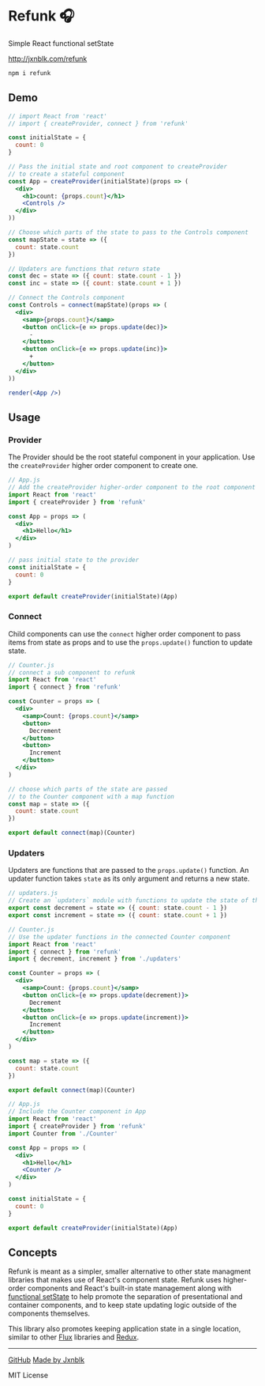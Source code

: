 
# Refunk 🎧

Simple React functional setState

<http://jxnblk.com/refunk>

```sh
npm i refunk
```

## Demo

```..jsx
// import React from 'react'
// import { createProvider, connect } from 'refunk'

const initialState = {
  count: 0
}

// Pass the initial state and root component to createProvider
// to create a stateful component
const App = createProvider(initialState)(props => (
  <div>
    <h1>count: {props.count}</h1>
    <Controls />
  </div>
))

// Choose which parts of the state to pass to the Controls component
const mapState = state => ({
  count: state.count
})

// Updaters are functions that return state
const dec = state => ({ count: state.count - 1 })
const inc = state => ({ count: state.count + 1 })

// Connect the Controls component
const Controls = connect(mapState)(props => (
  <div>
    <samp>{props.count}</samp>
    <button onClick={e => props.update(dec)}>
      -
    </button>
    <button onClick={e => props.update(inc)}>
      +
    </button>
  </div>
))

render(<App />)
```

## Usage

### Provider

The Provider should be the root stateful component in your application.
Use the `createProvider` higher order component to create one.

```jsx
// App.js
// Add the createProvider higher-order component to the root component of your application
import React from 'react'
import { createProvider } from 'refunk'

const App = props => (
  <div>
    <h1>Hello</h1>
  </div>
)

// pass initial state to the provider
const initialState = {
  count: 0
}

export default createProvider(initialState)(App)
```

### Connect

Child components can use the `connect` higher order component to pass items from state as props
and to use the `props.update()` function to update state.

```jsx
// Counter.js
// connect a sub component to refunk
import React from 'react'
import { connect } from 'refunk'

const Counter = props => (
  <div>
    <samp>Count: {props.count}</samp>
    <button>
      Decrement
    </button>
    <button>
      Increment
    </button>
  </div>
)

// choose which parts of the state are passed
// to the Counter component with a map function
const map = state => ({
  count: state.count
})

export default connect(map)(Counter)
```

### Updaters

Updaters are functions that are passed to the `props.update()` function.
An updater function takes `state` as its only argument and returns a new state.

```jsx
// updaters.js
// Create an `updaters` module with functions to update the state of the app
export const decrement = state => ({ count: state.count - 1 })
export const increment = state => ({ count: state.count + 1 })
```

```jsx
// Counter.js
// Use the updater functions in the connected Counter component
import React from 'react'
import { connect } from 'refunk'
import { decrement, increment } from './updaters'

const Counter = props => (
  <div>
    <samp>Count: {props.count}</samp>
    <button onClick={e => props.update(decrement)}>
      Decrement
    </button>
    <button onClick={e => props.update(increment)}>
      Increment
    </button>
  </div>
)

const map = state => ({
  count: state.count
})

export default connect(map)(Counter)
```

```jsx
// App.js
// Include the Counter component in App
import React from 'react'
import { createProvider } from 'refunk'
import Counter from './Counter'

const App = props => (
  <div>
    <h1>Hello</h1>
    <Counter />
  </div>
)

const initialState = {
  count: 0
}

export default createProvider(initialState)(App)
```

## Concepts

Refunk is meant as a simpler, smaller alternative to other state
managment libraries that makes use of React's component state.
Refunk uses higher-order components and React's built-in state management along with
[functional setState](https://facebook.github.io/react/docs/react-component.html#setstate)
to help promote the separation of presentational and container components,
and to keep state updating logic outside of the components themselves.

This library also promotes keeping application state in a single location,
similar to other [Flux](http://facebook.github.io/flux/) libraries and [Redux](http://redux.js.org/).


---

[GitHub](https://github.com/jxnblk/refunk)
[Made by Jxnblk](http://jxnblk.com)

MIT License
